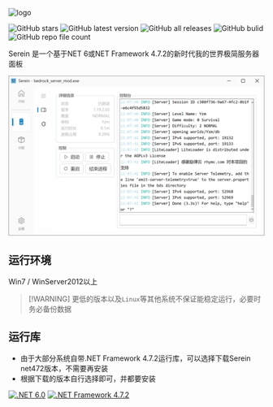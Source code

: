 
![logo](https://socialify.git.ci/Zaitonn/Serein/image?description=1&descriptionEditable=%E6%96%B0%E6%97%B6%E4%BB%A3%E6%9E%81%E7%AE%80%E6%9C%8D%E5%8A%A1%E5%99%A8%E9%9D%A2%E6%9D%BF&font=KoHo&logo=https%3A%2F%2Fserein.cc%2FSerein.png&owner=1&pattern=Circuit%20Board&theme=Light ":no-zoom")

![GitHub stars](https://img.shields.io/github/stars/Zaitonn/Serein?color=blue ":no-zoom")
![GitHub latest version](https://img.shields.io/github/v/release/Zaitonn/Serein?color=blue ":no-zoom")
![GitHub all releases](https://img.shields.io/github/downloads/Zaitonn/Serein/total?color=blue ":no-zoom")
![GitHub bulid](https://img.shields.io/github/workflow/status/Zaitonn/Serein/Build/main?color=blue ":no-zoom")
![GitHub repo file count](https://img.shields.io/github/languages/code-size/Zaitonn/Serein ":no-zoom")

Serein 是一个基于NET 6或NET Framework 4.7.2的新时代我的世界极简服务器面板

![控制台](imgs/console.png)

## 运行环境

Win7 / WinServer2012以上

>[!WARNING] 更低的版本以及`Linux`等其他系统不保证能稳定运行，必要时务必备份数据  

## 运行库

- 由于大部分系统自带.NET Framework 4.7.2运行库，可以选择下载Serein net472版本，不需要再安装
- 根据下载的版本自行选择即可，并都要安装  

[![.NET 6.0](https://img.shields.io/badge/.NET-6.0-%23512BD4?style=for-the-badge)](https://dotnet.microsoft.com/download/dotnet/6.0/runtime/desktop/x64)
[![.NET Framework 4.7.2](https://img.shields.io/badge/.NET%20Framework-4.7.2-%23512BD4?style=for-the-badge)](https://dotnet.microsoft.com/zh-cn/download/dotnet-framework/net472)
